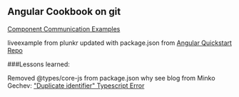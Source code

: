 ## Angular Cookbook on git

[Component Communication Examples](https://angular.io/docs/ts/latest/cookbook/component-communication.html)

liveexample from plunkr updated with package.json from [Angular Quickstart Repo](https://github.com/angular/quickstart)

###Lessons learned:

Removed @types/core-js from package.json
why see blog from Minko Gechev:
["Duplicate identifier" Typescript Error](http://blog.mgechev.com/2016/03/28/ambient-type-definitions-duplicate-identifier-typescript-fix/)


